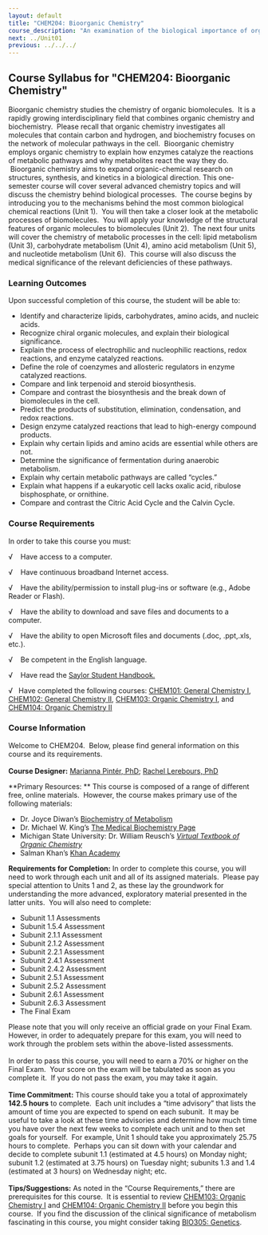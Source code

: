 ```yaml
---
layout: default
title: "CHEM204: Bioorganic Chemistry"
course_description: "An examination of the biological importance of organic molecules. Topics include bioorganic mechanisms, chirality, lipids, carbohydrates, animo acids, peptides, proteins, nucleic acids, enzymes, coenzymes, and coupled reactions, and lipid, carbohydrate, amino acid, and nucleotide metabolism."
next: ../Unit01
previous: ../../../
---
```

Course Syllabus for "CHEM204: Bioorganic Chemistry"
---------------------------------------------------

Bioorganic chemistry studies the chemistry of organic biomolecules.
 It is a rapidly growing interdisciplinary field that combines organic
chemistry and biochemistry.  Please recall that organic chemistry
investigates all molecules that contain carbon and hydrogen, and
biochemistry focuses on the network of molecular pathways in the cell.
 Bioorganic chemistry employs organic chemistry to explain how enzymes
catalyze the reactions of metabolic pathways and why metabolites react
the way they do.  Bioorganic chemistry aims to expand organic-chemical
research on structures, synthesis, and kinetics in a biological
direction. This one-semester course will cover several advanced
chemistry topics and will discuss the chemistry behind biological
processes.  The course begins by introducing you to the mechanisms
behind the most common biological chemical reactions (Unit 1).  You will
then take a closer look at the metabolic processes of biomolecules.  You
will apply your knowledge of the structural features of organic
molecules to biomolecules (Unit 2).  The next four units will cover the
chemistry of metabolic processes in the cell: lipid metabolism (Unit 3),
carbohydrate metabolism (Unit 4), amino acid metabolism (Unit 5), and
nucleotide metabolism (Unit 6).  This course will also discuss the
medical significance of the relevant deficiencies of these pathways.

### Learning Outcomes

Upon successful completion of this course, the student will be able
to:  

-   Identify and characterize lipids, carbohydrates, amino acids, and
    nucleic acids.
-   Recognize chiral organic molecules, and explain their biological
    significance.
-   Explain the process of electrophilic and nucleophilic reactions,
    redox reactions, and enzyme catalyzed reactions.
-   Define the role of coenzymes and allosteric regulators in enzyme
    catalyzed reactions.
-   Compare and link terpenoid and steroid biosynthesis.
-   Compare and contrast the biosynthesis and the break down of
    biomolecules in the cell.
-   Predict the products of substitution, elimination, condensation, and
    redox reactions.
-   Design enzyme catalyzed reactions that lead to high-energy compound
    products.
-   Explain why certain lipids and amino acids are essential while
    others are not.
-   Determine the significance of fermentation during anaerobic
    metabolism.
-   Explain why certain metabolic pathways are called “cycles.”
-   Explain what happens if a eukaryotic cell lacks oxalic acid,
    ribulose bisphosphate, or ornithine.
-   Compare and contrast the Citric Acid Cycle and the Calvin Cycle.

### Course Requirements

In order to take this course you must:  

√    Have access to a computer.

√    Have continuous broadband Internet access.

√    Have the ability/permission to install plug-ins or software (e.g.,
Adobe Reader or Flash).

√    Have the ability to download and save files and documents to a
computer.

√    Have the ability to open Microsoft files and documents (.doc,
.ppt,.xls, etc.).

√    Be competent in the English language.

√    Have read the [Saylor Student
Handbook.](http://www.saylor.org/site/wp-content/uploads/2012/05/Saylor-StudentHandbook.pdf)  
  
 √   Have completed the following courses: [CHEM101: General Chemistry
I](http://www.saylor.org/courses/chem101/), [CHEM102: General Chemistry
II](http://www.saylor.org/courses/chem102/), [CHEM103: Organic Chemistry
I](http://www.saylor.org/courses/chem103/), and [CHEM104: Organic
Chemistry II](http://www.saylor.org/courses/chem104/)   

### Course Information

Welcome to CHEM204.  Below, please find general information on this
course and its requirements.   
    
 **Course Designer:** [Marianna Pintér,
PhD](http://www.saylor.org/faculty-o-t/#DrMariannaPinter); [Rachel
Lerebours, PhD](http://www.sayolor.org/#DrRachelLerebours)  
  
 **Primary Resources: ** This course is composed of a range of different
free, online materials.  However, the course makes primary use of the
following materials:  

-   Dr. Joyce Diwan’s [Biochemistry of
    Metabolism](http://www.rpi.edu/dept/bcbp/molbiochem/MBWeb/mb1/MB1index.html)
-   Dr. Michael W. King’s [The Medical Biochemistry
    Page](http://themedicalbiochemistrypage.org/)
-   Michigan State University: Dr. William Reusch’s *[Virtual Textbook
    of Organic
    Chemistry](http://www2.chemistry.msu.edu/faculty/reusch/VirtTxtJml/intro1.htm)*
-   Salman Khan’s [Khan Academy](http://www.khanacademy.org/)

**Requirements for Completion:** In order to complete this course, you
will need to work through each unit and all of its assigned materials. 
Please pay special attention to Units 1 and 2, as these lay the
groundwork for understanding the more advanced, exploratory material
presented in the latter units.  You will also need to complete:  

-   Subunit 1.1 Assessments
-   Subunit 1.5.4 Assessment
-   Subunit 2.1.1 Assessment
-   Subunit 2.1.2 Assessment
-   Subunit 2.2.1 Assessment
-   Subunit 2.4.1 Assessment
-   Subunit 2.4.2 Assessment
-   Subunit 2.5.1 Assessment
-   Subunit 2.5.2 Assessment
-   Subunit 2.6.1 Assessment
-   Subunit 2.6.3 Assessment
-   The Final Exam

Please note that you will only receive an official grade on your Final
Exam.  However, in order to adequately prepare for this exam, you will
need to work through the problem sets within the above-listed
assessments.  
    
 In order to pass this course, you will need to earn a 70% or higher on
the Final Exam.  Your score on the exam will be tabulated as soon as you
complete it.  If you do not pass the exam, you may take it again.  
    
 **Time Commitment:** This course should take you a total of
approximately **142.5 hours** to complete.  Each unit includes a “time
advisory” that lists the amount of time you are expected to spend on
each subunit.  It may be useful to take a look at these time advisories
and determine how much time you have over the next few weeks to complete
each unit and to then set goals for yourself.  For example, Unit 1
should take you approximately 25.75 hours to complete.  Perhaps you can
sit down with your calendar and decide to complete subunit 1.1
(estimated at 4.5 hours) on Monday night; subunit 1.2 (estimated at 3.75
hours) on Tuesday night; subunits 1.3 and 1.4 (estimated at 3 hours) on
Wednesday night; etc.  
    
 **Tips/Suggestions:** As noted in the “Course Requirements,” there are
prerequisites for this course.  It is essential to review [CHEM103:
Organic Chemistry I](http://www.saylor.org/courses/chem103/) and
[CHEM104: Organic Chemistry II](http://www.saylor.org/courses/chem104/)
before you begin this course.  If you find the discussion of the
clinical significance of metabolism fascinating in this course, you
might consider taking [BIO305:
Genetics](http://www.saylor.org/courses/bio305/).  
    

